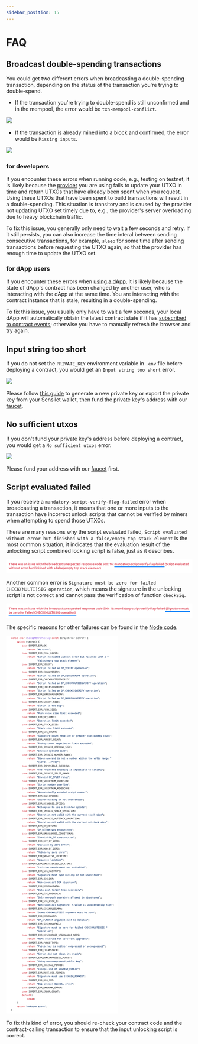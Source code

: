 ```yaml
---
sidebar_position: 15
---
```


# FAQ

## Broadcast double-spending transactions

You could get two different errors when broadcasting a double-spending transaction, depending on the status of the transaction you're trying to double-spend.

- If the transaction you're trying to double-spend is still unconfirmed and in the mempool, the error would be `txn-mempool-conflict`.

![](../static/img/txn-mempool-conflict.png)

- If the transaction is already mined into a block and confirmed, the error would be `Missing inputs`.

![](../static/img/missing-inputs.png)

### for developers
If you encounter these errors when running code, e.g., testing on testnet, it is likely because the [provider](./how-to-deploy-and-call-a-contract/how-to-deploy-and-call-a-contract.md#provider) you are using fails to update your UTXO in time and return UTXOs that have already been spent when you request. Using these UTXOs that have been spent to build transactions will result in a double-spending. This situation is transitory and is caused by the provider not updating UTXO set timely due to, e.g., the provider's server overloading due to heavy blockchain traffic.

To fix this issue, you generally only need to wait a few seconds and retry. If it still persists, you can also increase the time interal between sending consecutive transactions, for example, `sleep` for some time after sending transactions before requesting the UTXO again, so that the provider has enough time to update the UTXO set.

### for dApp users
If you encounter these errors when [using a dApp](./how-to-integrate-a-frontend/how-to-integrate-a-frontend.md), it is likely because the state of dApp's contract has been changed by another user, who is interacting with the dApp at the same time. You are interacting with the contract instance that is stale, resulting in a double-spending.

To fix this issue, you usually only have to wait a few seconds, your local dApp will automatically obtain the latest contract state if it has [subscribed to contract events](./advanced/how-to-integrate-scrypt-service.md#listen-to-events); otherwise you have to manually refresh the browser and try again.

## Input string too short

If you do not set the `PRIVATE_KEY` environment variable in `.env` file before deploying a contract, you would get an `Input string too short` error.

![](../static/img/no-private-key.png)

Please follow [this guide](./how-to-deploy-and-call-a-contract/faucet.md) to generate a new private key or export the private key from your Sensilet wallet, then fund the private key's address with our [faucet](https://scrypt.io/faucet/).

## No sufficient utxos

If you don't fund your private key's address before deploying a contract, you would get a `No sufficient utxos` error.

![](../static/img/insufficient-balance.png)

Please fund your address with our [faucet](https://scrypt.io/faucet/) first.

## Script evaluated failed

If you receive a `mandatory-script-verify-flag-failed` error when broadcasting a transaction, it means that one or more inputs to the transaction have incorrect unlock scripts that cannot be verified by miners when attempting to spend those UTXOs.

There are many reasons why the script evaluated failed, `Script evaluated without error but finished with a false/empty top stack element` is the most common situation, it indicates that the evaluation result of the unlocking script combined locking script is false, just as it describes.

![](../static/img/mandatory-script-verify-flag-failed.png)

Another common error is `Signature must be zero for failed CHECK(MULTI)SIG operation`, which means the signature in the unlocking script is not correct and cannot pass the verification of function `checkSig`.

![](../static/img/checksig-failed.png)

The specific reasons for other failures can be found in the [Node code](https://github.com/bitcoin-sv/bitcoin-sv/blob/v1.0.15/src/script/script_error.cpp#L9-L108).

![](../static/img/script-failures.png)

To fix this kind of error, you should re-check your contract code and the contract-calling transaction to ensure that the input unlocking script is correct.
